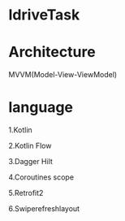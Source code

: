 # IdriveTask

# Architecture

MVVM(Model-View-ViewModel)

# language

1.Kotlin

2.Kotlin Flow

3.Dagger Hilt

4.Coroutines scope

5.Retrofit2

6.Swiperefreshlayout
